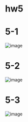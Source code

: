 # hw5
# 5-1
![image](https://github.com/user-attachments/assets/33a8085b-b12d-4d95-8a7d-bcf1172ccaf3)

# 5-2
![image](https://github.com/user-attachments/assets/dd32dfde-f619-498a-9174-820136617afb)

# 5-3
![image](https://github.com/user-attachments/assets/2044276c-4b81-46c2-8993-9489ef8eb945)

